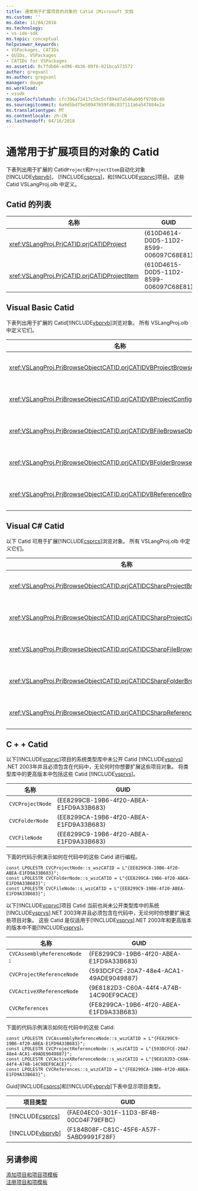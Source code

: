 ```yaml
---
title: 通常用于扩展项目的对象的 Catid |Microsoft 文档
ms.custom: ''
ms.date: 11/04/2016
ms.technology:
- vs-ide-sdk
ms.topic: conceptual
helpviewer_keywords:
- VSPackages, CATIDs
- GUIDs, VSPackages
- CATIDs for VSPackages
ms.assetid: 0c7fdb66-ed96-4b36-89f6-021bca573572
author: gregvanl
ms.author: gregvanl
manager: douge
ms.workload:
- vssdk
ms.openlocfilehash: cfc396a72417c59c5cf894d7a546ab95f9760c40
ms.sourcegitcommit: 6a9d5bd75e50947659fd6c837111a6a547884e2a
ms.translationtype: MT
ms.contentlocale: zh-CN
ms.lasthandoff: 04/16/2018
---
```

# <a name="catids-for-objects-that-are-typically-used-to-extend-projects"></a>通常用于扩展项目的对象的 Catid
下表列出用于扩展的 Catid`Project`和`ProjectItem`自动化对象[!INCLUDE[vbprvb](../../code-quality/includes/vbprvb_md.md)]， [!INCLUDE[csprcs](../../data-tools/includes/csprcs_md.md)]，和[!INCLUDE[vcprvc](../../code-quality/includes/vcprvc_md.md)]项目。 这些 Catid VSLangProj.olb 中定义。  
  
## <a name="listing-of-catids"></a>Catid 的列表  
  
|名称|GUID|  
|----------|----------|  
|<xref:VSLangProj.PrjCATID.prjCATIDProject>|{610D4614-D0D5-11D2-8599-006097C68E81}|  
|<xref:VSLangProj.PrjCATID.prjCATIDProjectItem>|{610D4615-D0D5-11D2-8599-006097C68E81}|  
  
## <a name="visual-basic-catids"></a>Visual Basic Catid  
 下表列出用于扩展的 Catid[!INCLUDE[vbprvb](../../code-quality/includes/vbprvb_md.md)]浏览对象。 所有 VSLangProj.olb 中定义它们。  
  
|名称|GUID|  
|----------|----------|  
|<xref:VSLangProj.PrjBrowseObjectCATID.prjCATIDVBProjectBrowseObject>|{E0FDC879-C32A-4751-A3D3-0B3824BD575F}|  
|<xref:VSLangProj.PrjBrowseObjectCATID.prjCATIDVBProjectConfigBrowseObject>|{67F8DD11-14EB-489b-87F0-F01C52AF3870}|  
|<xref:VSLangProj.PrjBrowseObjectCATID.prjCATIDVBFileBrowseObject>|{EA5BD05D-3C72-40A5-95A0-28A2773311CA}|  
|<xref:VSLangProj.PrjBrowseObjectCATID.prjCATIDVBFolderBrowseObject>|{932DC619-2EAA-4192-B7E6-3D15AD31DF49}|  
|<xref:VSLangProj.PrjBrowseObjectCATID.prjCATIDVBReferenceBrowseObject>|{2289B812-8191-4e81-B7B3-174045AB0CB5}|  
  
## <a name="visual-c-catids"></a>Visual C# Catid  
 以下 Catid 可用于扩展[!INCLUDE[csprcs](../../data-tools/includes/csprcs_md.md)]浏览对象。 所有 VSLangProj.olb 中定义它们。  
  
|名称|GUID|  
|----------|----------|  
|<xref:VSLangProj.PrjBrowseObjectCATID.prjCATIDCSharpProjectBrowseObject>|{4EF9F003-DE95-4d60-96B0-212979F2A857}|  
|<xref:VSLangProj.PrjBrowseObjectCATID.prjCATIDCSharpProjectConfigBrowseObject>|{A12CE10A-227F-4963-ADB6-3A43388513CA}|  
|<xref:VSLangProj.PrjBrowseObjectCATID.prjCATIDCSharpFileBrowseObject>|{8D58E6AF-ED4E-48B0-8C7B-C74EF0735451}|  
|<xref:VSLangProj.PrjBrowseObjectCATID.prjCATIDCSharpFolderBrowseObject>|{914FE278-054A-45DB-BF9E-5F22484CC84C}|  
|<xref:VSLangProj.PrjBrowseObjectCATID.prjCATIDCSharpReferenceBrowseObject>|{2F0FA3B8-C855-4a4e-95A5-CB45C67D6C27}|  
  
## <a name="c-catids"></a>C + + Catid  
 以下[!INCLUDE[vcprvc](../../code-quality/includes/vcprvc_md.md)]项目的系统类型库中未公开 Catid [!INCLUDE[vsprvs](../../code-quality/includes/vsprvs_md.md)] .NET 2003年并且必须包含在代码中，无论何时你想要扩展这些项目对象。 将类型库中的更高版本中包括这些 Catid [!INCLUDE[vsprvs](../../code-quality/includes/vsprvs_md.md)]。  
  
|名称|GUID|  
|----------|----------|  
|`CVCProjectNode`|{EE8299CB-19B6-4f20-ABEA-E1FD9A33B683}|  
|`CVCFolderNode`|{EE8299CA-19B6-4f20-ABEA-E1FD9A33B683}|  
|`CVCFileNode`|{EE8299C9-19B6-4f20-ABEA-E1FD9A33B683}|  
  
 下面的代码示例演示如何在代码中的这些 Catid 进行编程。  
  
```  
const LPOLESTR CVCProjectNode::s_wszCATID = L"{EE8299CB-19B6-4f20-ABEA-E1FD9A33B683}";  
const LPOLESTR CVCFolderNode::s_wszCATID = L"{EE8299CA-19B6-4f20-ABEA-E1FD9A33B683}";  
const LPOLESTR CVCFileNode::s_wszCATID = L"{EE8299C9-19B6-4f20-ABEA-E1FD9A33B683}";  
```  
  
 以下[!INCLUDE[vcprvc](../../code-quality/includes/vcprvc_md.md)]项目 Catid 当前也尚未公开类型库中的系统[!INCLUDE[vsprvs](../../code-quality/includes/vsprvs_md.md)].NET 2003年并且必须包含在代码中，无论何时你想要扩展这些项目对象。 这些 Catid 是仅适用于[!INCLUDE[vsprvs](../../code-quality/includes/vsprvs_md.md)].NET 2003年和更高版本的版本中不能[!INCLUDE[vsprvs](../../code-quality/includes/vsprvs_md.md)]。  
  
|名称|GUID|  
|----------|----------|  
|`CVCAssemblyReferenceNode` **:**|{FE8299C9-19B6-4f20-ABEA-E1FD9A33B683}|  
|`CVCProjectReferenceNode`|{593DCFCE-20A7-48e4-ACA1-49ADE9049887}|  
|`CVCActiveXReferenceNode`|{9E8182D3-C60A-44f4-A74B-14C90EF9CACE}|  
|`CVCReferences`|{FE8299CA-19B6-4f20-ABEA-E1FD9A33B683}|  
  
 下面的代码示例演示如何在代码中的这些 Catid:  
  
```  
const LPOLESTR CVCAssemblyReferenceNode::s_wszCATID = L"{FE8299C9-19B6-4f20-ABEA-E1FD9A33B683}";  
const LPOLESTR CVCProjectReferenceNode::s_wszCATID = L"{593DCFCE-20A7-48e4-ACA1-49ADE9049887}";  
const LPOLESTR CVCActiveXReferenceNode::s_wszCATID = L"{9E8182D3-C60A-44f4-A74B-14C90EF9CACE}";  
const LPOLESTR CVCReferences::s_wszCATID = L"{FE8299CA-19B6-4f20-ABEA-E1FD9A33B683}";  
```  
  
 Guid[!INCLUDE[csprcs](../../data-tools/includes/csprcs_md.md)]和[!INCLUDE[vbprvb](../../code-quality/includes/vbprvb_md.md)]下表中显示项目类型。  
  
|项目类型|GUID|  
|------------------|----------|  
|[!INCLUDE[csprcs](../../data-tools/includes/csprcs_md.md)]|{FAE04EC0-301F-11D3-BF4B-00C04F79EFBC}|  
|[!INCLUDE[vbprvb](../../code-quality/includes/vbprvb_md.md)]|{F184B08F-C81C-45F6-A57F-5ABD9991F28F}|  
  
## <a name="see-also"></a>另请参阅  
 [添加项目和项目项模板](../../extensibility/internals/adding-project-and-project-item-templates.md)   
 [注册项目和项模板](../../extensibility/internals/registering-project-and-item-templates.md)